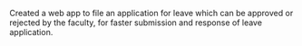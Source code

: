 Created a web app to file an application for leave which can be approved or rejected by the faculty, for faster submission and response of leave application.
